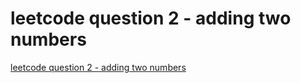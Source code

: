# leetcode question 2 - adding two numbers
[leetcode question 2 - adding two numbers](https://aiwithcloud.com/2022/09/19/leetcode_question_2___adding_two_numbers/)